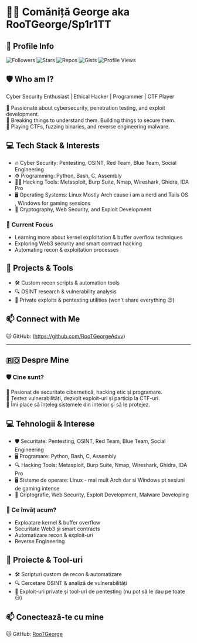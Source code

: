 # 🏴‍☠️ Comăniță George aka RooTGeorge/Sp1r1TT
## 🔹 Profile Info
![Followers](https://img.shields.io/github/followers/rootgeorgeadvv?style=social)
![Stars](https://img.shields.io/github/stars/rootgeorgeadvv?style=social)
![Repos](https://img.shields.io/github/repos/rootgeorgeadvv)
![Gists](https://img.shields.io/github/gist/rootgeorgeadvv)
![Profile Views](https://komarev.com/ghpvc/?username=rootgeorgeadvv&color=blue)


## 🛡️ Who am I?

Cyber Security Enthusiast | Ethical Hacker | Programmer | CTF Player

🔹 Passionate about cybersecurity, penetration testing, and exploit development.  
🔹 Breaking things to understand them. Building things to secure them.  
🔹 Playing CTFs, fuzzing binaries, and reverse engineering malware.  

## 💻 Tech Stack & Interests

- 🔥 Cyber Security: Pentesting, OSINT, Red Team, Blue Team, Social Engineering  
- ⚙️ Programming: Python, Bash, C, Assembly  
- 🕵️‍♂️ Hacking Tools: Metasploit, Burp Suite, Nmap, Wireshark, Ghidra, IDA Pro  
- 🖥️ Operating Systems: Linux Mostly Arch cause i am a nerd and Tails OS , Windows for gaming sessions
- 🔐 Cryptography, Web Security, and Exploit Development  

### 🔧 Current Focus

- Learning more about kernel exploitation & buffer overflow techniques  
- Exploring Web3 security and smart contract hacking  
- Automating recon & exploitation processes  

## 📂 Projects & Tools

- 🛠️ Custom recon scripts & automation tools  
- 🔍 OSINT research & vulnerability analysis  
- 🚀 Private exploits & pentesting utilities (won't share everything 😉)  

## 📫 Connect with Me

🐱 GitHub: (https://github.com/RooTGeorgeAdvv)  

---

## 🇷🇴 Despre Mine

### 🛡️ Cine sunt?

🔹 Pasionat de securitate cibernetică, hacking etic și programare.  
🔹 Testez vulnerabilități, dezvolt exploit-uri și particip la CTF-uri.  
🔹 Îmi place să înțeleg sistemele din interior și să le protejez.  

## 💻 Tehnologii & Interese

- 🛡️ Securitate: Pentesting, OSINT, Red Team, Blue Team, Social Engineering  
- 🖥️ Programare: Python, Bash, C, Assembly  
- 🔍 Hacking Tools: Metasploit, Burp Suite, Nmap, Wireshark, Ghidra, IDA Pro  
- 🖥️ Sisteme de operare: Linux - mai mult Arch dar si Windows pt sesiuni de gaming intense
- 🔐 Criptografie, Web Security, Exploit Development, Malware Developing

### 🎯 Ce învăț acum?

- Exploatare kernel & buffer overflow  
- Securitate Web3 și smart contracts  
- Automatizare recon & exploit-uri  
- Reverse Engineering

## 📂 Proiecte & Tool-uri

- 🛠️ Scripturi custom de recon & automatizare  
- 🔍 Cercetare OSINT & analiză de vulnerabilități  
- 🚀 Exploit-uri private și tool-uri de pentesting (nu pot să le dau pe toate 😏)  

## 📫 Conectează-te cu mine

🐱 GitHub: [RooTGeorge](https://github.com/RooTGeorgeAdvv)  
